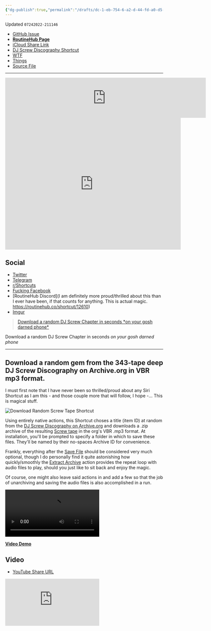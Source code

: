 ```yaml
---
{"dg-publish":true,"permalink":"/drafts/dc-1-eb-754-6-a2-d-44-fd-a0-d5-0-b12200-e9093/","dgHomeLink":true,"dgPassFrontmatter":false}
---
```


Updated `07242022-211146`

- [GitHub Issue](https://github.com/extratone/i/issues/226)
- [**RoutineHub Page**](https://routinehub.co/shortcut/12610)
- [iCloud Share Link](https://www.icloud.com/shortcuts/70ce2580d4a848fdac6fbf2f8a8f346b)
- [DJ Screw Discography Shortcut](drafts://open?uuid=B2E41B55-07F5-4483-A1C0-C692EB0AA7F4)
- [WTF](https://davidblue.wtf/drafts/DC1EB754-6A2D-44FD-A0D5-0B12200E9093.html)
- [Things](things:///show?id=JmkLyNAhnA4qggMWe5bnyM)
- [Source File](https://github.com/extratone/i/blob/main/shortcuts/DownloadRandomScrewTape.shortcut)

---

<iframe id="reddit-embed" src="https://www.redditmedia.com/r/shortcuts/comments/w5fzog/download_random_screw_tape/?ref_source=embed&amp;ref=share&amp;embed=true" sandbox="allow-scripts allow-same-origin allow-popups" style="border: none;" height="128" width="640" scrolling="no"></iframe>

<iframe src="https://www.facebook.com/plugins/video.php?href=https%3A%2F%2Fwww.facebook.com%2FAsphaltApostle%2Fvideos%2F405415238095011%2F&width=500&show_text=true&appId=1263497757092316&height=0" width="500" height="0" style="border:none;overflow:hidden" scrolling="no" frameborder="0" allowfullscreen="true" allow="autoplay; clipboard-write; encrypted-media; picture-in-picture; web-share" allowFullScreen="true"></iframe>

<iframe src="https://www.facebook.com/plugins/video.php?height=420&href=https%3A%2F%2Fwww.facebook.com%2FAsphaltApostle%2Fvideos%2F405415238095011%2F&show_text=false&width=560&t=0" width="560" height="420" style="border:none;overflow:hidden" scrolling="no" frameborder="0" allowfullscreen="true" allow="autoplay; clipboard-write; encrypted-media; picture-in-picture; web-share" allowFullScreen="true"></iframe>

## Social

- [Twitter](https://twitter.com/NeoYokel/status/1550517101739528192)
- [Telegram](https://t.me/extratone/12369)
- [r/Shortcuts](https://www.reddit.com/r/shortcuts/comments/w5fzog/download_random_screw_tape/)
- [Fucking Facebook](https://www.facebook.com/AsphaltApostle/videos/405415238095011/)
- [RoutineHub Discord](I am definitely more proud/thrilled about this than I ever have been, if that counts for anything. This is actual magic. https://routinehub.co/shortcut/12610)
- [Imgur](https://imgur.com/gallery/y8Mf3Z2)

<blockquote class="imgur-embed-pub" lang="en" data-id="a/y8Mf3Z2"  ><a href="//imgur.com/a/y8Mf3Z2">Download a random DJ Screw Chapter in seconds *on your gosh darned phone*</a></blockquote><script async src="//s.imgur.com/min/embed.js" charset="utf-8"></script>

Download a random DJ Screw Chapter in seconds *on your gosh darned phone*

---

## Download a random gem from the 343-tape deep DJ Screw Discography on Archive.org in VBR mp3 format.

I must first note that I have never been so thrilled/proud about any Siri Shortcut as I am this - and those couple more that will follow, I hope -... This is magical stuff.

![Download Random Screw Tape Shortcut](https://i.snap.as/K6iHUgs0.png)

Using entirely native actions, this Shortcut choses a title (item ID) at random from the [DJ Screw Discography on Archive.org](https://archive.org/details/dj-screw-discography) and downloads a .zip archive of the resulting [Screw tape](https://en.wikipedia.org/wiki/DJ_Screw#Official_Screwtape_mixtape_series) in the org's VBR .mp3 format. At installation, you'll be prompted to specify a folder in which to save these files. They'll be named by their no-spaces Archive ID for convenience.

Frankly, everything after the [Save File](https://www.matthewcassinelli.com/actions/save-file/) should be considered very much optional, though I do personally find it quite astonishing how quickly/smoothly the [Extract Archive](https://www.matthewcassinelli.com/actions/extract-archive/) action provides the repeat loop with audio files to play, should you just like to sit back and enjoy the magic.

Of course, one might also leave said actions in and add a few so that the job of unarchiving and saving the audio files is also accomplished in a run.

<video controls>
  <source src="https://user-images.githubusercontent.com/43663476/180482986-190c1144-82b5-4cb9-897d-8259806b656a.MOV">
</video>

[**Video Demo**](https://user-images.githubusercontent.com/43663476/180482986-190c1144-82b5-4cb9-897d-8259806b656a.MOV)

## Video

- [YouTube Share URL](https://youtu.be/9v_oc7GmvvM)

<iframe width="auto" height="auto" src="https://www.youtube.com/embed/9v_oc7GmvvM?controls=0" title="YouTube video player" frameborder="0" allow="accelerometer; autoplay; clipboard-write; encrypted-media; gyroscope; picture-in-picture" allowfullscreen></iframe>